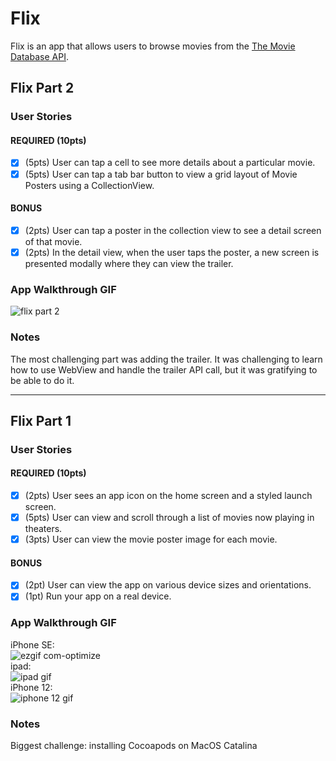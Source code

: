 
# Flix

Flix is an app that allows users to browse movies from the [The Movie Database API](http://docs.themoviedb.apiary.io/#).

## Flix Part 2

### User Stories

#### REQUIRED (10pts)
- [x] (5pts) User can tap a cell to see more details about a particular movie.
- [x] (5pts) User can tap a tab bar button to view a grid layout of Movie Posters using a CollectionView.

#### BONUS
- [x] (2pts) User can tap a poster in the collection view to see a detail screen of that movie.
- [x] (2pts) In the detail view, when the user taps the poster, a new screen is presented modally where they can view the trailer.

### App Walkthrough GIF

![flix part 2](https://user-images.githubusercontent.com/49248018/114988368-1bbc6780-9e4b-11eb-849e-4f96fe7133be.gif)


### Notes
The most challenging part was adding the trailer. It was challenging to learn how to use WebView and handle the trailer API call, but it was gratifying to be able to do it.

---

## Flix Part 1

### User Stories

#### REQUIRED (10pts)
- [x] (2pts) User sees an app icon on the home screen and a styled launch screen.
- [x] (5pts) User can view and scroll through a list of movies now playing in theaters.
- [x] (3pts) User can view the movie poster image for each movie.

#### BONUS
- [x] (2pt) User can view the app on various device sizes and orientations.
- [x] (1pt) Run your app on a real device.

### App Walkthrough GIF
iPhone SE:  
![ezgif com-optimize](https://user-images.githubusercontent.com/49248018/113521570-2e7f9400-954f-11eb-94e2-b3210774b137.gif)  
ipad:  
![ipad gif](https://user-images.githubusercontent.com/49248018/114280195-0aa7cc80-99ed-11eb-8df9-a5e610e3e9f0.gif)  
iPhone 12:  
![iphone 12 gif](https://user-images.githubusercontent.com/49248018/114280207-1bf0d900-99ed-11eb-9fcf-356df4f58172.gif)  


### Notes
Biggest challenge: installing Cocoapods on MacOS Catalina

